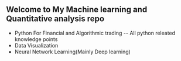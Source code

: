 ## Welcome to My Machine learning and Quantitative analysis repo 
- Python For Financial and Algorithmic trading
-- All python releated knowledge points
- Data Visualization
- Neural Network Learning(Mainly Deep learning)
